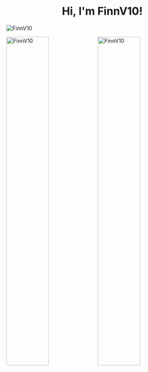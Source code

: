 <h1 align="center">Hi, I'm FinnV10! </h1>

<p align="left" width="47%"> <img src="https://komarev.com/ghpvc/?username=FinnV10&label=Profile%20views&color=0e75b6&style=flat" alt="FinnV10" /> </p>

<p><img align="left" width="47%" src="https://github-readme-stats.vercel.app/api?username=FinnV10&show_icons=true&locale=en&layout=compact&bg_color=303446&text_color=c6d0f5&icon_color=ca9ee6&title_color=81c8be" alt="FinnV10" /></p>


<p><img align="left" width="47%" src="https://github-readme-stats.vercel.app/api/top-langs?username=FinnV10&show_icons=true&locale=en&layout=compact&bg_color=303446&text_color=c6d0f5&icon_color=ca9ee6&title_color=81c8be" alt="FinnV10" /></p>
